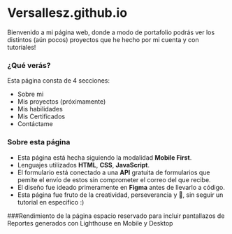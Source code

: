 # Versallesz.github.io
Bienvenido a mi página web, donde a modo de portafolio podrás ver los distintos (aún pocos) proyectos que he hecho por mi cuenta y con tutoriales! 


### ¿Qué verás?
Esta página consta de 4 secciones:
- Sobre mi
- Mis proyectos (próximamente)
- Mis habilidades
- Mis Certificados
- Contáctame

### Sobre esta página
- Esta página está hecha siguiendo la modalidad **Mobile First**.
- Lenguajes utilizados **HTML**, **CSS**, **JavaScript**.
- El formulario está conectado a una **API** gratuita de formularios que pemite el envío de estos sin comprometer el correo del que recibe.
- El diseño fue ideado primeramente en **Figma** antes de llevarlo a código. 
- Esta página fue fruto de la creatividad, perseverancia y 💚, sin seguir un tutorial en especifico :) 

###Rendimiento de la página
espacio reservado para incluir pantallazos de Reportes generados con Lighthouse en Mobile y Desktop
